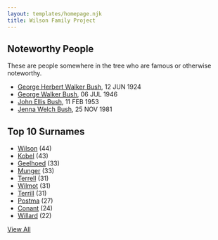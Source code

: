 ```yaml
---
layout: templates/homepage.njk
title: Wilson Family Project
---
```

## Noteworthy People
These are people somewhere in the tree who are famous or otherwise noteworthy.
 - [George Herbert Walker Bush](/people/8/89339690), 12 JUN 1924
 - [George Walker Bush](/people/2/29497980), 06 JUL 1946
 - [John Ellis Bush](/people/8/82675226), 11 FEB 1953
 - [Jenna Welch Bush](/people/8/82743343), 25 NOV 1981
## Top 10 Surnames
 - [Wilson](/surnames/wilson) (44)
 - [Kobel](/surnames/kobel) (43)
 - [Geelhoed](/surnames/geelhoed) (33)
 - [Munger](/surnames/munger) (33)
 - [Terrell](/surnames/terrell) (31)
 - [Wilmot](/surnames/wilmot) (31)
 - [Terrill](/surnames/terrill) (31)
 - [Postma](/surnames/postma) (27)
 - [Conant](/surnames/conant) (24)
 - [Willard](/surnames/willard) (22)


[View All](/surnames)